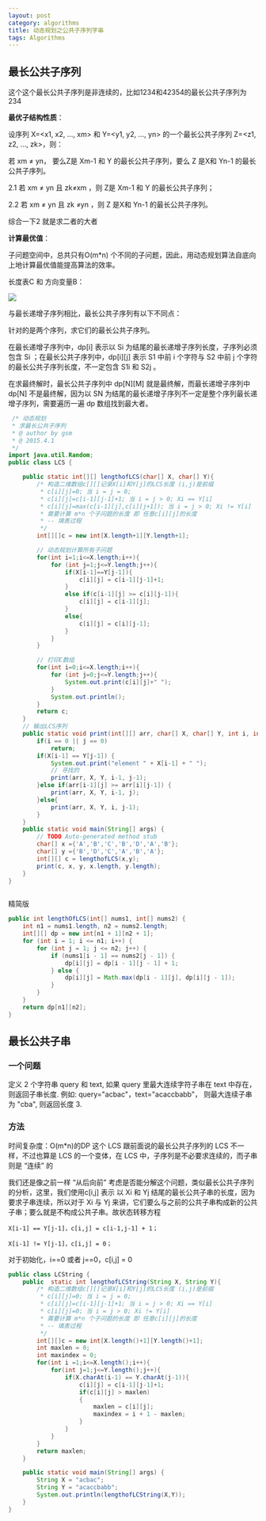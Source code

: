 ```yaml
---
layout: post
category: algorithms
title: 动态规划之公共子序列字串
tags: Algorithms
---
```


## 最长公共子序列
这个这个最长公共子序列是非连续的，比如1234和42354的最长公共子序列为234

**最优子结构性质**：

设序列 X=<x1, x2, …, xm> 和 Y=<y1, y2, …, yn> 的一个最长公共子序列 Z=<z1, z2, …, zk>，则：

若 xm ≠ yn， 要么Z是 Xm-1 和 Y 的最长公共子序列，要么 Z 是X和 Yn-1 的最长公共子序列。

2.1 若 xm ≠ yn 且 zk≠xm ，则 Z是 Xm-1 和 Y 的最长公共子序列；

2.2 若 xm ≠ yn 且 zk ≠yn ，则 Z 是X和 Yn-1 的最长公共子序列。

综合一下2 就是求二者的大者



**计算最优值**：

子问题空间中，总共只有O(m*n) 个不同的子问题，因此，用动态规划算法自底向上地计算最优值能提高算法的效率。

长度表C 和 方向变量B：

![](https://cdn.jsdelivr.net/gh/mafulong/mdPic@master/images/9951159373e6a86ea46798a2793e9bc6.png)

与最长递增子序列相比，最长公共子序列有以下不同点：

针对的是两个序列，求它们的最长公共子序列。

在最长递增子序列中，dp[i] 表示以 Si 为结尾的最长递增子序列长度，子序列必须包含 Si ；在最长公共子序列中，dp[i][j] 表示 S1 中前 i 个字符与 S2 中前 j 个字符的最长公共子序列长度，不一定包含 S1i 和 S2j 。

在求最终解时，最长公共子序列中 dp[N][M] 就是最终解，而最长递增子序列中 dp[N] 不是最终解，因为以 SN 为结尾的最长递增子序列不一定是整个序列最长递增子序列，需要遍历一遍 dp 数组找到最大者。


```java
 /* 动态规划
 * 求最长公共子序列
 * @ author by gsm
 * @ 2015.4.1
 */
import java.util.Random;
public class LCS {

    public static int[][] lengthofLCS(char[] X, char[] Y){
        /* 构造二维数组c[][]记录X[i]和Y[j]的LCS长度 (i,j)是前缀
         * c[i][j]=0; 当 i = j = 0;
         * c[i][j]=c[i-1][j-1]+1; 当 i = j > 0; Xi == Y[i]
         * c[i][j]=max(c[i-1][j],c[i][j+1]); 当 i = j > 0; Xi != Y[i]
         * 需要计算 m*n 个子问题的长度 即 任意c[i][j]的长度
         * -- 填表过程
         */
        int[][]c = new int[X.length+1][Y.length+1];

        // 动态规划计算所有子问题
        for(int i=1;i<=X.length;i++){
            for (int j=1;j<=Y.length;j++){
                if(X[i-1]==Y[j-1]){
                    c[i][j] = c[i-1][j-1]+1;
                }
                else if(c[i-1][j] >= c[i][j-1]){
                    c[i][j] = c[i-1][j];
                }
                else{
                    c[i][j] = c[i][j-1];
                }
            }
        }

        // 打印C数组
        for(int i=0;i<=X.length;i++){
            for (int j=0;j<=Y.length;j++){
                System.out.print(c[i][j]+" ");
            }
            System.out.println();
        }
        return c;
    }
    // 输出LCS序列
    public static void print(int[][] arr, char[] X, char[] Y, int i, int j) {
        if(i == 0 || j == 0)
            return;
        if(X[i-1] == Y[j-1]) {
            System.out.print("element " + X[i-1] + " ");
            // 寻找的
            print(arr, X, Y, i-1, j-1);
        }else if(arr[i-1][j] >= arr[i][j-1]) {
            print(arr, X, Y, i-1, j);
        }else{
            print(arr, X, Y, i, j-1);
        }
    }
    public static void main(String[] args) {
        // TODO Auto-generated method stub
        char[] x ={'A','B','C','B','D','A','B'}; 
        char[] y ={'B','D','C','A','B','A'}; 
        int[][] c = lengthofLCS(x,y);
        print(c, x, y, x.length, y.length);
    }
}



```


精简版

```java
public int lengthOfLCS(int[] nums1, int[] nums2) {
    int n1 = nums1.length, n2 = nums2.length;
    int[][] dp = new int[n1 + 1][n2 + 1];
    for (int i = 1; i <= n1; i++) {
        for (int j = 1; j <= n2; j++) {
            if (nums1[i - 1] == nums2[j - 1]) {
                dp[i][j] = dp[i - 1][j - 1] + 1;
            } else {
                dp[i][j] = Math.max(dp[i - 1][j], dp[i][j - 1]);
            }
        }
    }
    return dp[n1][n2];
}
```


## 最长公共子串

### 一个问题
定义 2 个字符串 query 和 text, 如果 query 里最大连续字符子串在 text 中存在，则返回子串长度. 例如: query="acbac"，text="acaccbabb"， 则最大连续子串为 "cba", 则返回长度 3.

### 方法
时间复杂度：O(m*n)的DP
这个 LCS 跟前面说的最长公共子序列的 LCS 不一样，不过也算是 LCS 的一个变体，在 LCS 中，子序列是不必要求连续的，而子串则是 “连续” 的

我们还是像之前一样 “从后向前” 考虑是否能分解这个问题，类似最长公共子序列的分析，这里，我们使用c[i,j] 表示 以 Xi 和 Yj 结尾的最长公共子串的长度，因为要求子串连续，所以对于 Xi 与 Yj 来讲，它们要么与之前的公共子串构成新的公共子串；要么就是不构成公共子串。故状态转移方程

    X[i-1] == Y[j-1]，c[i,j] = c[i-1,j-1] + 1；
    
    X[i-1] != Y[j-1]，c[i,j] = 0；

对于初始化，i==0 或者 j==0，c[i,j] = 0

```java
public class LCString {
    public  static int lengthofLCString(String X, String Y){
        /* 构造二维数组c[][]记录X[i]和Y[j]的LCS长度 (i,j)是前缀
         * c[i][j]=0; 当 i = j = 0;
         * c[i][j]=c[i-1][j-1]+1; 当 i = j > 0; Xi == Y[i]
         * c[i][j]=0; 当 i = j > 0; Xi != Y[i]
         * 需要计算 m*n 个子问题的长度 即 任意c[i][j]的长度
         * -- 填表过程
         */
        int[][]c = new int[X.length()+1][Y.length()+1];
        int maxlen = 0;
        int maxindex = 0;
        for(int i =1;i<=X.length();i++){
            for(int j=1;j<=Y.length();j++){
                if(X.charAt(i-1) == Y.charAt(j-1)){
                    c[i][j] = c[i-1][j-1]+1;
                    if(c[i][j] > maxlen)
                    {
                        maxlen = c[i][j];
                        maxindex = i + 1 - maxlen;
                    }
                }
            }
        }
        return maxlen;
    }

    public static void main(String[] args) {
        String X = "acbac";
        String Y = "acaccbabb";
        System.out.println(lengthofLCString(X,Y)); 
    }
}

```
